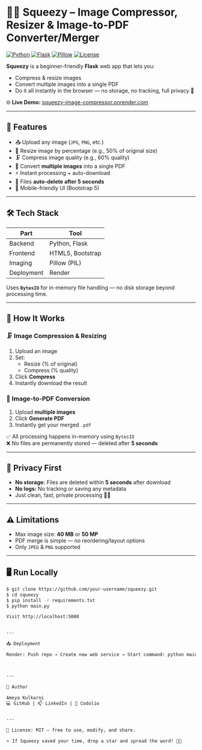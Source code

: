 # 🍋‍🟩 Squeezy – Image Compressor, Resizer & Image-to-PDF Converter/Merger

[![Python](https://img.shields.io/badge/python-3.8%2B-blue)]()
[![Flask](https://img.shields.io/badge/flask-2.x-lightgrey)]()
[![Pillow](https://img.shields.io/badge/pillow-9.x-green)]()
[![License](https://img.shields.io/badge/license-MIT-orange)]()

**Squeezy** is a beginner-friendly **Flask** web app that lets you:
- Compress & resize images
- Convert multiple images into a single PDF
- Do it all instantly in the browser — no storage, no tracking, full privacy 🔏

🌐 **Live Demo:** [squeezy-image-compressor.onrender.com](https://squeezy-image-compressor.onrender.com)

---

## 📸 Features
- 📤 Upload any image (`JPG`, `PNG`, etc.)
- 📏 Resize image by percentage (e.g., 50% of original size)
- 🗜️ Compress image quality (e.g., 60% quality)
- 📄 Convert **multiple images** into a single PDF
- ⚡ Instant processing + auto-download
- 🧹 Files **auto-delete after 5 seconds**
- 📱 Mobile-friendly UI (Bootstrap 5)

---

## 🛠 Tech Stack
| Part        | Tool             |
|-------------|------------------|
| Backend     | Python, Flask    |
| Frontend    | HTML5, Bootstrap |
| Imaging     | Pillow (PIL)     |
| Deployment  | Render           |

Uses **`BytesIO`** for in-memory file handling — no disk storage beyond processing time.

---

## 🚀 How It Works

### 🗜️ Image Compression & Resizing
1. Upload an image
2. Set:
   - Resize (% of original)
   - Compress (% quality)
3. Click **Compress**
4. Instantly download the result

### 📄 Image-to-PDF Conversion
1. Upload **multiple images**
2. Click **Generate PDF**
3. Instantly get your merged `.pdf`

✅ All processing happens in-memory using `BytesIO`  
❌ No files are permanently stored — deleted after **5 seconds**

---

## 🔐 Privacy First
- **No storage:** Files are deleted within **5 seconds** after download
- **No logs:** No tracking or saving any metadata
- Just clean, fast, private processing 🍋‍🟩

---

## ⚠️ Limitations
- Max image size: **40 MB** or **50 MP**
- PDF merge is simple — no reordering/layout options
- Only `JPEG` & `PNG` supported

---

## 🖥️ Run Locally
```bash
$ git clone https://github.com/your-username/squeezy.git
$ cd squeezy
$ pip install -r requirements.txt
$ python main.py

Visit http://localhost:5000


---

📤 Deployment

Render: Push repo → Create new web service → Start command: python main.py



---

👤 Author

Ameya Kulkarni
💻 GitHub | 📫 LinkedIn | 🎯 Codolio


---

📜 License: MIT — free to use, modify, and share.

⭐ If Squeezy saved your time, drop a star and spread the word! 🍋‍🟩



